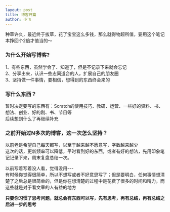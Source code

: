 ```yaml
---
layout: post
title: 博客开篇
author: 小飞
---
```


种草许久，最近终于拔草，花了宝宝这么多钱，那么就得物超所值，要用这个笔记本挣回个2倍才值当的～


### 为什么开始写博客? 

1、有些东西，虽然学会了、知道了，但是不记录下来就会忘记  
2、分享出来，认识一些志同道合的人，扩展自己的朋友圈  
3、坚持做一件事情，要相信，想得到的东西终会来的  


### 写什么东西？

暂时决定要写的东西有：Scratch的使用技巧、教研、运营、一些好的资料、书、想法、创业、好的剧、书、节目等  
后续想到什么了再继续补充



### 之前开始过N多次的博客，这一次怎么坚持？

以前老是希望自己每天都写，以至于越来越不愿意写，字数越来越少  
这次的话，更新频率可以降低，平时看到好的东西，或者有好的想法，先用印象笔记记录下来，周末复盘总结一次。  
  
以前写着写着没人看，觉得没用---   
有时候你觉得很简单，所以不想写或者不好意思写了；但是要明白，任何事情想清楚了之后总是很简单的，但是你在想清楚的过程中是花费了很多的时间和精力，而这些就是对于看文章的人有益的地方  


**只要你习惯了思考问题，就总会有东西可以写，先有思考，再有总结，再有总结之后进一步的思考**


